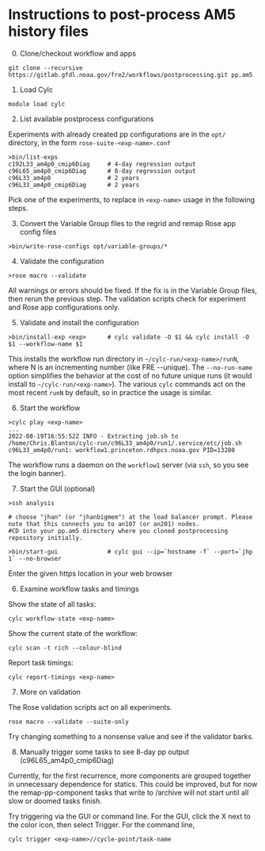 # Instructions to post-process AM5 history files

0. Clone/checkout workflow and apps

```
git clone --recursive https://gitlab.gfdl.noaa.gov/fre2/workflows/postprocessing.git pp.am5
```

1. Load Cylc

```
module load cylc
```

2. List available postprocess configurations

Experiments with already created pp configurations are in the `opt/` directory, in the form `rose-suite-<exp-name>.conf`

```
>bin/list-exps
c192L33_am4p0_cmip6Diag     # 4-day regression output
c96L65_am4p0_cmip6Diag      # 8-day regression output
c96L33_am4p0                # 2 years
c96L33_am4p0_cmip6Diag      # 2 years
```

Pick one of the experiments, to replace in `<exp-name>` usage in the following steps.

3. Convert the Variable Group files to the regrid and remap Rose app config files

```
>bin/write-rose-configs opt/variable-groups/*
```

4. Validate the configuration

```
>rose macro --validate
```
All warnings or errors should be fixed. If the fix is in the Variable Group files, then
rerun the previous step. The validation scripts check for experiment and Rose app
configurations only.

5. Validate and install the configuration

```
>bin/install-exp <exp>      # cylc validate -O $1 && cylc install -O $1 --workflow-name $1

```
This installs the workflow run directory in `~/cylc-run/<exp-name>/runN`, where N is an incrementing number (like FRE --unique).
The `--no-run-name` option simplifies the behavior at the cost of no future unique runs (it would install to `~/cylc-run/<exp-name>`). The various `cylc` commands act on the most recent `runN` by default, so in practice the usage is similar.


6. Start the workflow

```
>cylc play <exp-name>
...
2022-08-19T16:55:52Z INFO - Extracting job.sh to /home/Chris.Blanton/cylc-run/c96L33_am4p0/run1/.service/etc/job.sh
c96L33_am4p0/run1: workflow1.princeton.rdhpcs.noaa.gov PID=13280
```

The workflow runs a daemon on the `workflow1` server (via `ssh`, so you see the login banner).


7. Start the GUI (optional)
```
>ssh analysis

# choose "jhan" (or "jhanbigmem") at the load balancer prompt. Please note that this connects you to an107 (or an201) nodes. 
#CD into your pp.am5 directory where you cloned postprocessing repository initially.

>bin/start-gui              # cylc gui --ip=`hostname -f` --port=`jhp 1` --no-browser
```

Enter the given https location in your web browser


6. Examine workflow tasks and timings

Show the state of all tasks:
```
cylc workflow-state <exp-name>
```

Show the current state of the workflow:
```
cylc scan -t rich --colour-blind
```
Report task timings:
```
cylc report-timings <exp-name>
```

7. More on validation

The Rose validation scripts act on all experiments.

```
rose macro --validate --suite-only
```

Try changing something to a nonsense value and see if the validator barks.

8. Manually trigger some tasks to see 8-day pp output (c96L65_am4p0_cmip6Diag)

Currently, for the first recurrence, more components are grouped together in unnecessary dependence for statics.
This could be improved, but for now the remap-pp-component tasks that write to /archive will not start until all
slow or doomed tasks finish.

Try triggering via the GUI or command line. For the GUI, click the X next to the color icon, then select Trigger.
For the command line,

```
cylc trigger <exp-name>//cycle-point/task-name
```

